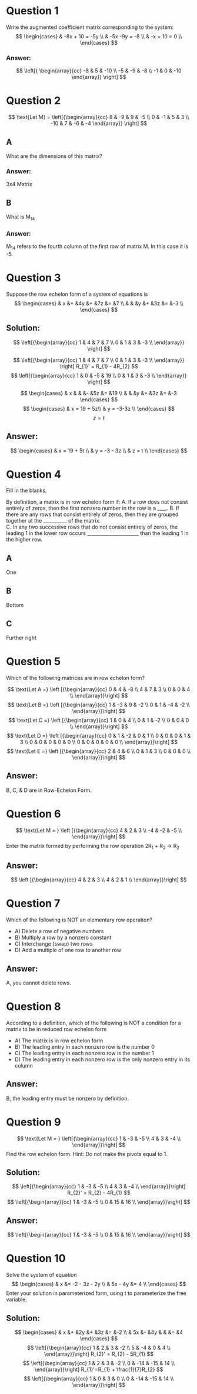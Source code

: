 # Question 1
Write the augmented coefficient matrix corresponding to the system:
$$
\begin{cases}
& -8x + 10 = -5y \\
& -5x -9y = -8 \\
& -x + 10 = 0 \\
\end{cases}
$$
### Answer:
$$
\left[{ \begin{array}{cc}
-8 & 5 & -10 \\
-5 & -9 & -8 \\
-1 & 0 & -10
\end{array}} \right]
$$

# Question 2
$$
\text{Let M} = \left[{\begin{array}{cc}
8 & -9 & 9 & -5 \\
0 & -1 & 5 & 3 \\ 
-10 & 7 & -6 & -4
\end{array}} \right]
$$
## A 
What are the dimensions of this matrix?
### Answer:
3x4 Matrix

## B
What is M<sub>14</sub>
### Answer:
M<sub>14</sub> refers to the fourth column of the first row of matrix M.
In this case it is -5.

# Question 3
Suppose the row echelon form of a system of equations is 
$$
\begin{cases}
& x &+ &4y &+ &7z &= &7 \\
&   &  &y &+ &3z &= &-3 \\ 
\end{cases}
$$

## Solution:
$$
\left[{\begin{array}{cc}
1 & 4 & 7 & 7 \\
0 & 1 & 3 & -3 \\
\end{array}} \right]
$$

$$
\left[{\begin{array}{cc}
1 & 4 & 7 & 7 \\
0 & 1 & 3 & -3 \\
\end{array}} \right]
R_{1}' = R_{1} - 4R_{2}
$$
$$
\left[{\begin{array}{cc}
1 & 0 & -5 & 19 \\
0 & 1 & 3 & -3 \\
\end{array}} \right]
$$

$$
\begin{cases}
& x & & &- &5z &= &19 \\
& & &y &+ &3z &= &-3
\end{cases}
$$
$$
\begin{cases}
& x =  19 + 5z\\
& y = -3-3z \\
\end{cases}
$$
$$
z = t
$$
## Answer:
$$
\begin{cases}
& x = 19 + 5t \\
& y = -3 - 3z \\
& z = t \\
\end{cases}
$$

# Question 4
Fill in the blanks.

By definition, a matrix is in row echelon form if:
A. If a row does not consist entirely of zeros, then the first nonzero number in the row is a \_\_\_\_.
B. If there are any rows that consist entirely of zeros, then they are grouped together at the \_\_\_\_\_\_\_\_\_\_ of the matrix.  
C. In any two successive rows that do not consist entirely of zeros, the leading 1 in the lower row occurs \_\_\_\_\_\_\_\_\_\_\_\_\_\_\_\_\_\_\_\_\_\_ than the leading 1 in the higher row.

## A
One
## B
Bottom
## C
Further right

# Question 5
Which of the following matrices are in row echelon form?

$$
\text{Let A =}
\left [{\begin{array}{cc}
0 & 4 & -8 \\
4 & 7 & 3 \\
0 & 0 & 4 \\
\end{array}}\right]
$$
$$
\text{Let B =}
\left [{\begin{array}{cc}
1 & -3 & 9 & -2 \\
0 & 1 & -4 & -2 \\
\end{array}}\right]
$$
$$
\text{Let C =}
\left [{\begin{array}{cc}
1 & 0 & 4 \\
0 & 1 & -2 \\
0 & 0 & 0 \\
\end{array}}\right]
$$
$$
\text{Let D =}
\left [{\begin{array}{cc}
0 & 1 & -2 & 0 & 1 \\
0 & 0 & 0 & 1 & 3 \\
0 & 0 & 0 & 0 & 0 \\
0 & 0 & 0 & 0 & 0 \\
\end{array}}\right]
$$
$$
\text{Let E =}
\left [{\begin{array}{cc}
2 & 4 & 6 \\
0 & 1 & 3 \\
0 & 0 & 0 \\
\end{array}}\right]
$$

## Answer:
B, C, & D are in Row-Echelon Form.


# Question 6
$$
\text{Let M = }
\left [{\begin{array}{cc}
4 & 2 & 3 \\
-4 & -2 & -5 \\
\end{array}}\right]
$$
Enter the matrix formed by performing the row operation 2R<sub>1</sub> + R<sub>2</sub> -> R<sub>2</sub>

## Answer:
$$
\left [{\begin{array}{cc}
4 & 2 & 3 \\
4 & 2 & 1 \\
\end{array}}\right]
$$

# Question 7
Which of the following is NOT an elementary row operation?  
- A) Delete a row of negative numbers  
- B) Multiply a row by a nonzero constant  
- C) Interchange (swap) two rows  
- D) Add a multiple of one row to another row
## Answer:
A, you cannot delete rows.

# Question 8
According to a definition, which of the following is NOT a condition for a matrix to be in reduced row echelon form
- A) The matrix is in row echelon form  
- B) The leading entry in each nonzero row is the number 0  
- C) The leading entry in each nonzero row is the number 1  
- D) The leading entry in each nonzero row is the only nonzero entry in its column

## Answer:
B, the leading entry must be nonzero by definition.

# Question 9
$$
\text{Let M = }
\left[{\begin{array}{cc}
1 & -3 & -5 \\
4 & 3 & -4 \\
\end{array}}\right]
$$
Find the row echelon form.
Hint: Do not make the pivots equal to 1.

## Solution:
$$
\left[{\begin{array}{cc}
1 & -3 & -5 \\
4 & 3 & -4 \\
\end{array}}\right]
R_{2}' = R_{2} - 4R_{1}
$$
$$
\left[{\begin{array}{cc}
1 & -3 & -5 \\
0 & 15 & 16 \\
\end{array}}\right]
$$

## Answer:
$$
\left[{\begin{array}{cc}
1 & -3 & -5 \\
0 & 15 & 16 \\
\end{array}}\right]
$$

# Question 10
Solve the system of equation
$$
\begin{cases}
& x &= -2 - 3z - 2y \\
& 5x - 4y &= 4 \\
\end{cases}
$$
Enter your solution in parameterized form, using t to parameterize the free variable.

## Solution:
$$
\begin{cases}
& x &+ &2y &+ &3z &= &-2 \\
& 5x &- &4y & & &= &4
\end{cases}
$$
$$
\left[{\begin{array}{cc}
1 & 2 & 3 & -2 \\
5 & -4 & 0 & 4 \\
\end{array}}\right]
R_{2}' = R_{2} - 5R_{1}
$$
$$
\left[{\begin{array}{cc}
1 & 2 & 3 & -2 \\
0 & -14 & -15 & 14 \\
\end{array}}\right]
R_{1}'=R_{1} + \frac{1}{7}R_{2}
$$
$$
\left[{\begin{array}{cc}
1 & 0 & 3 & 0 \\
0 & -14 & -15 & 14 \\
\end{array}}\right]
$$